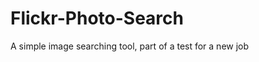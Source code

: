 Flickr-Photo-Search
===================

A simple image searching tool, part of a test for a new job
